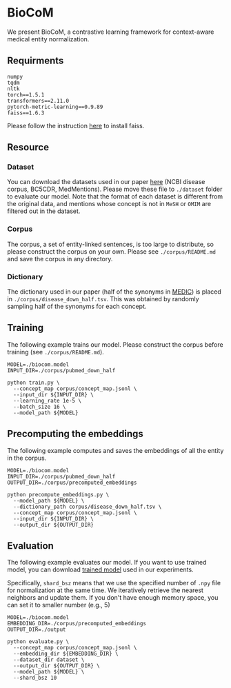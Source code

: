 # BioCoM
We present BioCoM, a contrastive learning framework for context-aware medical entity normalization. 

## Requirments
```
numpy
tqdm
nltk
torch==1.5.1
transformers==2.11.0
pytorch-metric-learning==0.9.89
faiss==1.6.3
```
Please follow the instruction [here](https://github.com/facebookresearch/faiss) to install faiss.

## Resource
### Dataset
You can download the datasets used in our paper [here](http://aoi.naist.jp/biocom/) (NCBI disease corpus, BC5CDR, MedMentions).
Please move these file to `./dataset` folder to evaluate our model.
Note that the format of each dataset is different from the original data, and mentions whose concept is not in `MeSH` or `OMIM` are filtered out in the dataset.

### Corpus
The corpus, a set of entity-linked sentences, is too large to distribute, so please construct the corpus on your own.
Please see `./corpus/README.md` and save the corpus in any directory.

### Dictionary
The dictionary used in our paper (half of the synonyms in [MEDIC](http://ctdbase.org/downloads/)) is placed in `./corpus/disease_down_half.tsv`.
This was obtained by randomly sampling half of the synonyms for each concept.

## Training
The following example trains our model.
Please construct the corpus before training (see `./corpus/README.md`).
```
MODEL=./biocom.model
INPUT_DIR=./corpus/pubmed_down_half

python train.py \
  --concept_map corpus/concept_map.jsonl \
  --input_dir ${INPUT_DIR} \
  --learning_rate 1e-5 \
  --batch_size 16 \
  --model_path ${MODEL}
```


## Precomputing the embeddings
The following example computes and saves the embeddings of all the entity in the corpus.
```
MODEL=./biocom.model
INPUT_DIR=./corpus/pubmed_down_half
OUTPUT_DIR=./corpus/precomputed_embeddings

python precompute_embeddings.py \
  --model_path ${MODEL} \
  --dictionary_path corpus/disease_down_half.tsv \
  --concept_map corpus/concept_map.jsonl \
  --input_dir ${INPUT_DIR} \
  --output_dir ${OUTPUT_DIR}
```

## Evaluation
The following example evaluates our model.
If you want to use trained model, you can download [trained model](http://aoi.naist.jp/biocom/sent_50_down_half.model) used in our experiments.

Specifically, `shard_bsz` means that we use the specified number of `.npy` file for normalization at the same time.
We iteratively retrieve the nearest neighbors and update them.
If you don't have enough memory space, you can set it to smaller number (e.g., 5)
```
MODEL=./biocom.model
EMBEDDING_DIR=./corpus/precomputed_embeddings
OUTPUT_DIR=./output

python evaluate.py \
  --concept_map corpus/concept_map.jsonl \
  --embedding_dir ${EMBEDDING_DIR} \
  --dataset_dir dataset \
  --output_dir ${OUTPUT_DIR} \
  --model_path ${MODEL} \
  --shard_bsz 10
```
